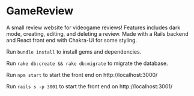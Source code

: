 # GameReview

A small review website for videogame reviews! Features includes dark mode, creating, editing, and deleting a review. Made with a Rails backend and React front end with Chakra-Ui for some styling.

Run ```bundle install``` to install gems and dependencies.

Run ```rake db:create && rake db:migrate``` to migrate the database.

Run ```npm start``` to start the front end on http://localhost:3000/

Run ```rails s -p 3001``` to start the front end on http://localhost:3001/


